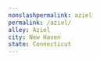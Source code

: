 ```yaml
---
﻿nonslashpermalink: aziel
permalink: /aziel/
alley: Aziel
city: New Haven
state: Connecticut
---
```

